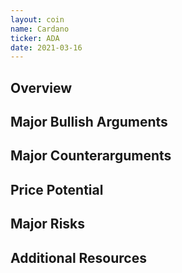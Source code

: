 ```yaml
---
layout: coin
name: Cardano
ticker: ADA
date: 2021-03-16
---
```


## Overview

## Major Bullish Arguments

## Major Counterarguments

## Price Potential

## Major Risks

## Additional Resources
